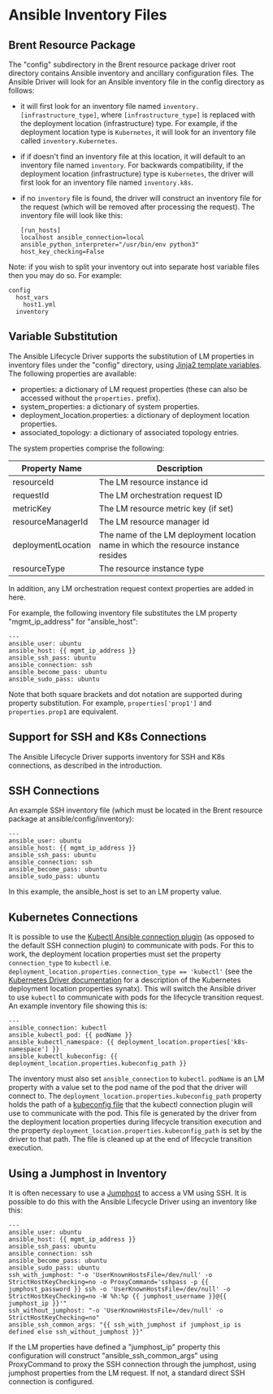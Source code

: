 # Ansible Inventory Files

## Brent Resource Package

The "config" subdirectory in the Brent resource package driver root directory contains Ansible inventory and ancillary configuration files. The Ansible Driver will look for an Ansible inventory file in the config directory as follows:

* it will first look for an inventory file named `inventory.[infrastructure_type]`, where `[infrastructure_type]` is replaced with the deployment location (infrastructure) type. For example, if the deployment location type is `Kubernetes`, it will look for an inventory file called `inventory.Kubernetes`.
* if if doesn't find an inventory file at this location, it will default to an inventory file named `inventory`. For backwards compatibility, if the deployment location (infrastructure) type is `Kubernetes`, the driver will first look for an inventory file named `inventory.k8s`.
* if no `inventory` file is found, the driver will construct an inventory file for the request (which will be removed after processing the request). The inventory file will look like this:

  ```
  [run_hosts]
  localhost ansible_connection=local ansible_python_interpreter="/usr/bin/env python3" host_key_checking=False
  ```

Note: if you wish to split your inventory out into separate host variable files then you may do so. For example:

```
config
  host_vars
    host1.yml
  inventory
```

## Variable Substitution

The Ansible Lifecycle Driver supports the substitution of LM properties in inventory files under the "config" directory, using [Jinja2 template variables](https://jinja.palletsprojects.com/en/2.10.x/templates/#variables). The following properties are available:

* properties: a dictionary of LM request properties (these can also be accessed without the `properties.` prefix).
* system_properties: a dictionary of system properties.
* deployment_location.properties: a dictionary of deployment location properties.
* associated_topology: a dictionary of associated topology entries.

The system properties comprise the following:

| Property Name  | Description |
| ------------------------- | -------------- |
| resourceId                | The LM resource instance id |
| requestId                         | The LM orchestration request ID     |
| metricKey                         | The LM resource metric key (if set)     |
| resourceManagerId                         | The LM resource manager id     |
| deploymentLocation                         | The name of the LM deployment location name in which the resource instance resides    |
| resourceType                         | The resource instance type |

In addition, any LM orchestration request context properties are added in here.

For example, the following inventory file substitutes the LM property "mgmt_ip_address" for "ansible_host":

```
---
ansible_user: ubuntu
ansible_host: {{ mgmt_ip_address }}
ansible_ssh_pass: ubuntu
ansible_connection: ssh
ansible_become_pass: ubuntu
ansible_sudo_pass: ubuntu
```

Note that both square brackets and dot notation are supported during property substitution. For example, `properties['prop1']` and `properties.prop1` are equivalent.

## Support for SSH and K8s Connections

The Ansible Lifecycle Driver supports inventory for SSH and K8s connections, as described in the introduction.

## SSH Connections

An example SSH inventory file (which must be located in the Brent resource package at ansible/config/inventory):

```
---
ansible_user: ubuntu
ansible_host: {{ mgmt_ip_address }}
ansible_ssh_pass: ubuntu
ansible_connection: ssh
ansible_become_pass: ubuntu
ansible_sudo_pass: ubuntu
```

In this example, the ansible_host is set to an LM property value.

## Kubernetes Connections

It is possible to use the [Kubectl Ansible connection plugin](https://docs.ansible.com/ansible/2.7/plugins/connection/kubectl.html) (as opposed to the default SSH connection plugin) to communicate with pods. For this to work, the deployment location properties must set the property `connection_type` to `kubectl` i.e. `deployment_location.properties.connection_type == 'kubectl'` (see the [Kubernetes Driver documentation](https://github.com/IBM/kubernetes-driver/blob/main/docs/user-guide/deployment-locations.md) for a description of the Kubernetes deployment location properties synatx). This will switch the Ansible driver to use `kubectl` to communicate with pods for the lifecycle transition request. An example inventory file showing this is:

```
---
ansible_connection: kubectl
ansible_kubectl_pod: {{ podName }}
ansible_kubectl_namespace: {{ deployment_location.properties['k8s-namespace'] }}
ansible_kubectl_kubeconfig: {{ deployment_location.properties.kubeconfig_path }}
```

The inventory must also set `ansible_connection` to `kubectl`. `podName` is an LM property with a value set to the pod name of the pod that the driver will connect to. The `deployment_location.properties.kubeconfig_path` property holds the path of a [kubeconfig file](https://kubernetes.io/docs/concepts/configuration/organize-cluster-access-kubeconfig/) that the kubectl connection plugin will use to communicate with the pod. This file is generated by the driver from the deployment location properties during lifecycle transition execution and the property `deployment_location.properties.kubeconfig_path` is set by the driver to that path. The file is cleaned up at the end of lifecycle transition execution.

## Using a Jumphost in Inventory

It is often necessary to use a [Jumphost](https://docs.ansible.com/ansible/latest/reference_appendices/faq.html#how-do-i-configure-a-jump-host-to-access-servers-that-i-have-no-direct-access-to) to access a VM using SSH. It is possible to do this with the Ansible Lifecycle Driver using an inventory like this:

```
---
ansible_user: ubuntu
ansible_host: {{ mgmt_ip_address }}
ansible_ssh_pass: ubuntu
ansible_connection: ssh
ansible_become_pass: ubuntu
ansible_sudo_pass: ubuntu
ssh_with_jumphost: "-o 'UserKnownHostsFile=/dev/null' -o StrictHostKeyChecking=no -o ProxyCommand='sshpass -p {{ jumphost_password }} ssh -o 'UserKnownHostsFile=/dev/null' -o StrictHostKeyChecking=no -W %h:%p {{ jumphost_username }}@{{ jumphost_ip }}'"
ssh_without_jumphost: "-o 'UserKnownHostsFile=/dev/null' -o StrictHostKeyChecking=no"
ansible_ssh_common_args: "{{ ssh_with_jumphost if jumphost_ip is defined else ssh_without_jumphost }}"
```

If the LM properties have defined a "jumphost_ip" property this configuration will construct "ansible_ssh_common_args" using ProxyCommand to proxy the SSH connection through the jumphost, using jumphost properties from the LM request. If not, a standard direct SSH connection is configured.
